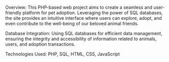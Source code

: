 Overview:
This PHP-based web project aims to create a seamless and user-friendly platform for pet adoption. Leveraging the power of SQL databases, the site provides an intuitive interface where users can explore, adopt, and even contribute to the well-being of our beloved animal friends.

Database Integration:
Using SQL databases for efficient data management, ensuring the integrity and accessibility of information related to animals, users, and adoption transactions.

Technologies Used:
PHP, SQL, HTML, CSS, JavaScript
